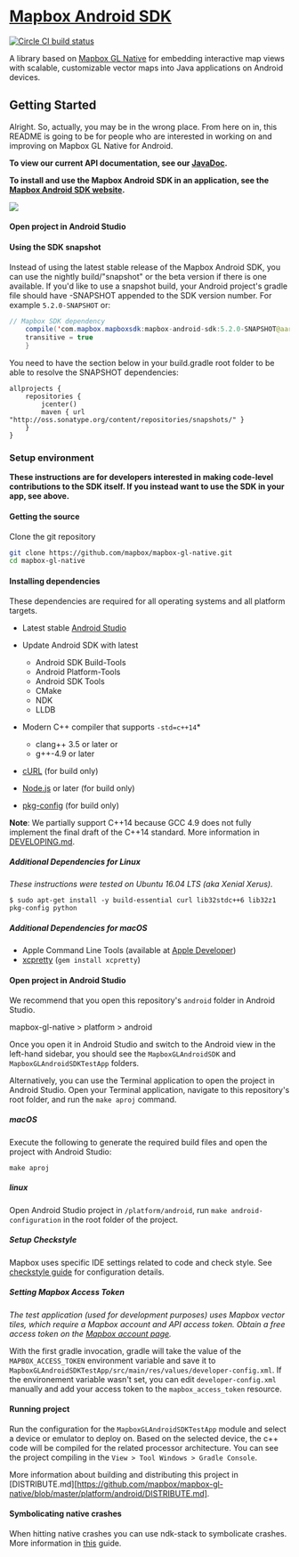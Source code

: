 # [Mapbox Android SDK](https://www.mapbox.com/android-sdk/)

[![Circle CI build status](https://circleci.com/gh/mapbox/mapbox-gl-native.svg?style=shield)](https://circleci.com/gh/mapbox/workflows/mapbox-gl-native/tree/master)

A library based on [Mapbox GL Native](../../README.md) for embedding interactive map views with scalable, customizable vector maps into Java applications on Android devices.

## Getting Started 

Alright. So, actually, you may be in the wrong place. From here on in, this README is going to be for people who are interested in working on and improving on Mapbox GL Native for Android.

**To view our current API documentation, see our [JavaDoc](https://www.mapbox.com/android-sdk/api).**

**To install and use the Mapbox Android SDK in an application, see the [Mapbox Android SDK website](https://www.mapbox.com/android-sdk/).**

[![](https://www.mapbox.com/android-sdk/images/splash.png)](https://www.mapbox.com/android-sdk/)

#### Open project in Android Studio

#### Using the SDK snapshot

Instead of using the latest stable release of the Mapbox Android SDK, you can use the nightly build/"snapshot" or the beta version if there is one available. If you'd like to use a snapshot build,  your Android project's gradle file should
have -SNAPSHOT appended to the SDK version number. For example `5.2.0-SNAPSHOT` or:

```java
// Mapbox SDK dependency
    compile('com.mapbox.mapboxsdk:mapbox-android-sdk:5.2.0-SNAPSHOT@aar') {
    transitive = true
    }
```
You need to have the section below in your build.gradle root folder to be able to resolve the SNAPSHOT dependencies:
```
allprojects {
    repositories {
        jcenter()
        maven { url "http://oss.sonatype.org/content/repositories/snapshots/" }
    }
}
```


### Setup environment

**These instructions are for developers interested in making code-level contributions to the SDK itself. If you instead want to use the SDK in your app, see above.**

#### Getting the source

Clone the git repository

```bash
git clone https://github.com/mapbox/mapbox-gl-native.git
cd mapbox-gl-native
```

#### Installing dependencies

These dependencies are required for all operating systems and all platform targets.

- Latest stable [Android Studio](https://developer.android.com/studio/index.html) 
- Update Android SDK with latest
  - Android SDK Build-Tools 
  - Android Platform-Tools
  - Android SDK Tools
  - CMake
  - NDK
  - LLDB

- Modern C++ compiler that supports `-std=c++14`\*
  - clang++ 3.5 or later or
  - g++-4.9 or later
- [cURL](https://curl.haxx.se) (for build only)
- [Node.js](https://nodejs.org/) or later (for build only)
- [pkg-config](https://wiki.freedesktop.org/www/Software/pkg-config/) (for build only)

**Note**: We partially support C++14 because GCC 4.9 does not fully implement the
final draft of the C++14 standard. More information in [DEVELOPING.md](DEVELOPING.md).

##### Additional Dependencies for Linux

_These instructions were tested on Ubuntu 16.04 LTS (aka Xenial Xerus)._

```
$ sudo apt-get install -y build-essential curl lib32stdc++6 lib32z1 pkg-config python
```

##### Additional Dependencies for macOS

- Apple Command Line Tools (available at  [Apple Developer](https://developer.apple.com/download/more/))
- [xcpretty](https://github.com/supermarin/xcpretty) (`gem install xcpretty`)


#### Open project in Android Studio

We recommend that you open this repository's `android` folder in Android Studio. 

mapbox-gl-native > platform > android

Once you open it in Android Studio and switch to the Android view in the left-hand sidebar,  you should see the `MapboxGLAndroidSDK` and `MapboxGLAndroidSDKTestApp` folders.


Alternatively, you can use the Terminal application to open the project in Android Studio. Open your Terminal application, navigate to this repository's root folder, and run the `make aproj` command.


##### macOS

Execute the following to generate the required build files and open the project with Android Studio:

```
make aproj
```

##### linux

Open Android Studio project in `/platform/android`, run `make android-configuration` in the root folder of the project.

##### Setup Checkstyle

Mapbox uses specific IDE settings related to code and check style. 
See [checkstyle guide](https://github.com/mapbox/mapbox-gl-native/wiki/Setting-up-Mapbox-checkstyle) for configuration details. 

##### Setting Mapbox Access Token

_The test application (used for development purposes) uses Mapbox vector tiles, which require a Mapbox account and API access token. Obtain a free access token on the [Mapbox account page](https://www.mapbox.com/studio/account/tokens/)._

With the first gradle invocation, gradle will take the value of the `MAPBOX_ACCESS_TOKEN` environment variable and save it to `MapboxGLAndroidSDKTestApp/src/main/res/values/developer-config.xml`. If the environement variable wasn't set, you can edit `developer-config.xml` manually and add your access token to the `mapbox_access_token` resource.  

#### Running project

Run the configuration for the `MapboxGLAndroidSDKTestApp` module and select a device or emulator to deploy on. Based on the selected device, the c++ code will be compiled for the related processor architecture. You can see the project compiling in the `View > Tool Windows > Gradle Console`. 

More information about building and distributing this project in [DISTRIBUTE.md][https://github.com/mapbox/mapbox-gl-native/blob/master/platform/android/DISTRIBUTE.md].

#### Symbolicating native crashes

When hitting native crashes you can use ndk-stack to symbolicate crashes. 
More information in [this](https://github.com/mapbox/mapbox-gl-native/wiki/Getting-line-numbers-from-an-Android-crash-with-ndk-stack) guide.